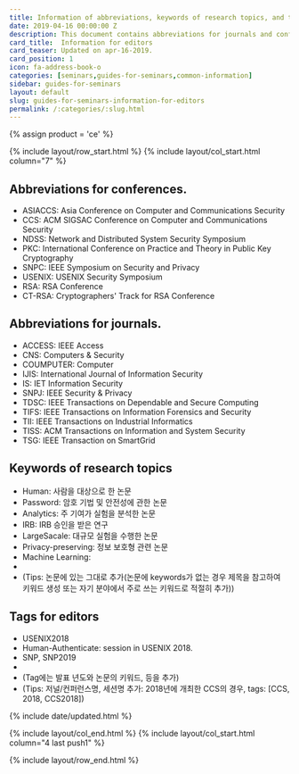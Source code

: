 ```yaml
---
title: Information of abbreviations, keywords of research topics, and tags for editors.
date: 2019-04-16 00:00:00 Z
description: This document contains abbreviations for journals and conferences and keywords related to research topics.
card_title:  Information for editors
card_teaser: Updated on apr-16-2019.
card_position: 1 
icon: fa-address-book-o
categories: [seminars,guides-for-seminars,common-information]
sidebar: guides-for-seminars
layout: default
slug: guides-for-seminars-information-for-editors
permalink: /:categories/:slug.html
---
```


{% assign product = 'ce' %}

{% include layout/row_start.html %}
{% include layout/col_start.html column="7" %}

## Abbreviations for conferences.
+ ASIACCS: Asia Conference on Computer and Communications Security
+ CCS: ACM SIGSAC Conference on Computer and Communications Security
+ NDSS: Network and Distributed System Security Symposium
+ PKC: International Conference on Practice and Theory in Public Key Cryptography
+ SNPC: IEEE Symposium on Security and Privacy
+ USENIX: USENIX Security Symposium
+ RSA: RSA Conference
+ CT-RSA: Cryptographers' Track for RSA Conference 

## Abbreviations for journals.
+ ACCESS: IEEE Access
+ CNS: Computers & Security
+ COUMPUTER: Computer 
+ IJIS: International Journal of Information Security
+ IS: IET Information Security
+ SNPJ: IEEE Security & Privacy
+ TDSC: IEEE Transactions on Dependable and Secure Computing
+ TIFS: IEEE Transactions on Information Forensics and Security 
+ TII: IEEE Transactions on Industrial Informatics
+ TISS: ACM Transactions on Information and System Security
+ TSG: IEEE Transaction on SmartGrid

## Keywords of research topics
+ Human: 사람을 대상으로 한 논문
+ Password: 암호 기법 및 안전성에 관한 논문
+ Analytics: 주 기여가 실험을 분석한 논문
+ IRB: IRB 승인을 받은 연구
+ LargeSacale: 대규모 실험을 수행한 논문
+ Privacy-preserving: 정보 보호형 관련 논문
+ Machine Learning: 
+ 
+ (Tips: 논문에 있는 그대로 추가(논문에 keywords가 없는 경우 제목을 참고하여 키워드 생성 또는 자기 분야에서 주로 쓰는 키워드로 적절히 추가))

## Tags for editors
+ USENIX2018
+ Human-Authenticate: session in USENIX 2018.
+ SNP, SNP2019
+ 
+ (Tag에는 발표 년도와 논문의 키워드, 등을 추가)
+ (Tips: 저널/컨퍼런스명, 세션명 추가: 2018년에 개최한 CCS의 경우, tags: [CCS, 2018, CCS2018])

{% include date/updated.html %}

{% include layout/col_end.html %}
{% include layout/col_start.html column="4 last push1" %}

{% include layout/row_end.html %}
